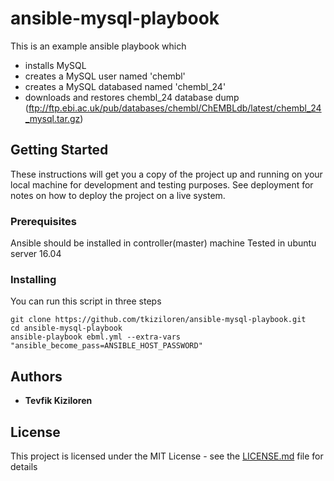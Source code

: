 # ansible-mysql-playbook

This is an example ansible playbook which
  - installs MySQL
  - creates a MySQL user named 'chembl'
  - creates a MySQL databased named 'chembl_24'
  - downloads and restores chembl_24 database dump (ftp://ftp.ebi.ac.uk/pub/databases/chembl/ChEMBLdb/latest/chembl_24_mysql.tar.gz)
  
## Getting Started

These instructions will get you a copy of the project up and running on your local machine for development and testing purposes. See deployment for notes on how to deploy the project on a live system.

### Prerequisites
Ansible should be installed in controller(master) machine
Tested in ubuntu server 16.04

### Installing

You can run this script in three steps
```
git clone https://github.com/tkiziloren/ansible-mysql-playbook.git
cd ansible-mysql-playbook
ansible-playbook ebml.yml --extra-vars "ansible_become_pass=ANSIBLE_HOST_PASSWORD"
```
## Authors

* **Tevfik Kiziloren** 

## License
This project is licensed under the MIT License - see the [LICENSE.md](LICENSE.md) file for details

